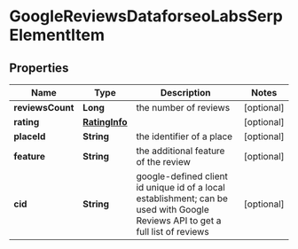 

# GoogleReviewsDataforseoLabsSerpElementItem


## Properties

| Name | Type | Description | Notes |
|------------ | ------------- | ------------- | -------------|
|**reviewsCount** | **Long** | the number of reviews |  [optional] |
|**rating** | [**RatingInfo**](RatingInfo.md) |  |  [optional] |
|**placeId** | **String** | the identifier of a place |  [optional] |
|**feature** | **String** | the additional feature of the review |  [optional] |
|**cid** | **String** | google-defined client id unique id of a local establishment; can be used with Google Reviews API to get a full list of reviews |  [optional] |



